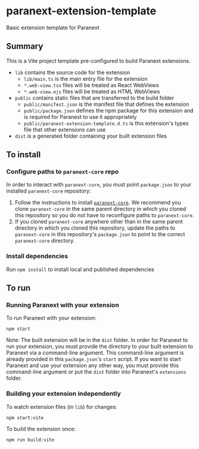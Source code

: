 # paranext-extension-template
Basic extension template for Paranext

## Summary

This is a Vite project template pre-configured to build Paranext extensions.
 - `lib` contains the source code for the extension
   - `lib/main.ts` is the main entry file for the extension
   - `*.web-view.tsx` files will be treated as React WebViews
   - `*.web-view.ejs` files will be treated as HTML WebViews
 - `public` contains static files that are transferred to the build folder
   - `public/manifest.json` is the manifest file that defines the extension
   - `public/package.json` defines the npm package for this extension and is required for Paranext to use it appropriately
   - `public/paranext-extension-template.d.ts` is this extension's types file that other extensions can use
 - `dist` is a generated folder containing your built extension files

## To install

### Configure paths to `paranext-core` repo

In order to interact with `paranext-core`, you must point `package.json` to your installed `paranext-core` repository:

1. Follow the instructions to install [`paranext-core`](https://github.com/paranext/paranext-core#developer-install). We recommend you clone `paranext-core` in the same parent directory in which you cloned this repository so you do not have to reconfigure paths to `paranext-core`.
2. If you cloned `paranext-core` anywhere other than in the same parent directory in which you cloned this repository, update the paths to `paranext-core` in this repository's `package.json` to point to the correct `paranext-core` directory.

### Install dependencies

Run `npm install` to install local and published dependencies

## To run

### Running Paranext with your extension

To run Paranext with your extension:

`npm start`

Note: The built extension will be in the `dist` folder. In order for Paranext to run your extension, you must provide the directory to your built extension to Paranext via a command-line argument. This command-line argument is already provided in this `package.json`'s `start` script. If you want to start Paranext and use your extension any other way, you must provide this command-line argument or put the `dist` folder into Paranext's `extensions` folder.

### Building your extension independently

To watch extension files (in `lib`) for changes:

`npm start:vite`

To build the extension once:

`npm run build:vite`
